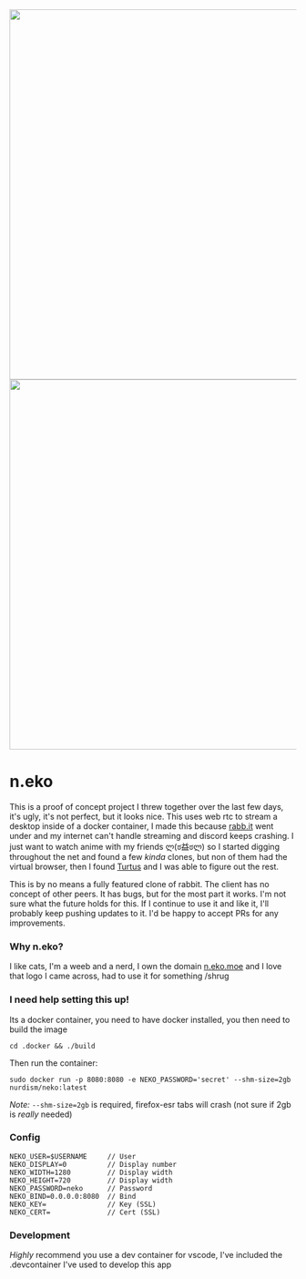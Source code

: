 <div align="center">
<img src="https://github.com/nurdism/neko/raw/master/.github/logo.png" width="650" height="auto"/>
</div>

<div align="center">
<img src="https://github.com/nurdism/neko/raw/master/.github/demo.gif" width="650" height="auto"/>
</div>

# n.eko
This is a proof of concept project I threw together over the last few days, it's ugly, it's not perfect, but it looks nice. This uses web rtc to stream a desktop inside of a docker container, I made this because [rabb.it](https://en.wikipedia.org/wiki/Rabb.it) went under and my internet can't handle streaming and discord keeps crashing. I just want to watch anime with my friends ლ(ಠ益ಠლ) so I started digging throughout the net and found a few *kinda* clones, but non of them had the virtual browser, then I found [Turtus](https://github.com/Khauri/Turtus) and I was able to figure out the rest. 

This is by no means a fully featured clone of rabbit. The client has no concept of other peers. It has bugs, but for the most part it works. I'm not sure what the future holds for this. If I continue to use it and like it, I'll probably keep pushing updates to it. I'd be happy to accept PRs for any improvements. 

### Why n.eko?
I like cats, I'm a weeb and a nerd, I own the domain [n.eko.moe](https://n.eko.moe/) and I love that logo I came across, had to use it for something /shrug

### I need help setting this up!
Its a docker container, you need to have docker installed, you then need to build the image
```
cd .docker && ./build
```

Then run the container:
```
sudo docker run -p 8080:8080 -e NEKO_PASSWORD='secret' --shm-size=2gb nurdism/neko:latest 
```

*Note:* `--shm-size=2gb` is required, firefox-esr tabs will crash (not sure if 2gb is *really* needed)

### Config
```
NEKO_USER=$USERNAME     // User
NEKO_DISPLAY=0          // Display number
NEKO_WIDTH=1280         // Display width
NEKO_HEIGHT=720         // Display width
NEKO_PASSWORD=neko      // Password
NEKO_BIND=0.0.0.0:8080  // Bind
NEKO_KEY=               // Key (SSL)
NEKO_CERT=              // Cert (SSL)
```

### Development
*Highly* recommend you use a dev container for vscode, I've included the .devcontainer I've used to develop this app 
